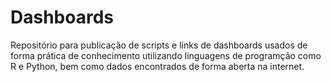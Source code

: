 # Dashboards

Repositório para publicação de scripts e links de dashboards usados de forma prática de conhecimento utilizando linguagens de programção como R e Python, bem como dados encontrados de forma aberta na internet.
